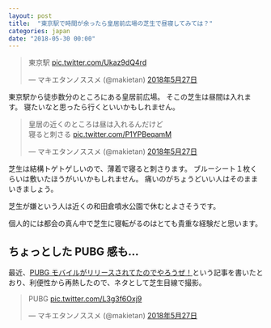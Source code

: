 ```yaml
---
layout: post
title:  "東京駅で時間が余ったら皇居前広場の芝生で昼寝してみては？"
categories: japan
date: "2018-05-30 00:00"
---
```


<blockquote class="twitter-tweet  tw-align-center" data-lang="ja"><p lang="ja" dir="ltr">東京駅 <a href="https://t.co/Ukaz9dQ4rd">pic.twitter.com/Ukaz9dQ4rd</a></p>&mdash; マキエタンノススメ (@makietan) <a href="https://twitter.com/makietan/status/1000634292626571264?ref_src=twsrc%5Etfw">2018年5月27日</a></blockquote>
<script async src="https://platform.twitter.com/widgets.js" charset="utf-8"></script>

東京駅から徒歩数分のところにある皇居前広場。
そこの芝生は昼間は入れます。
寝たいなと思ったら行くといいかもしれません。

<blockquote class="twitter-tweet  tw-align-center" data-lang="ja"><p lang="ja" dir="ltr">皇居の近くのところは昼は入れるんだけど<br>寝ると刺さる <a href="https://t.co/P1YPBeqamM">pic.twitter.com/P1YPBeqamM</a></p>&mdash; マキエタンノススメ (@makietan) <a href="https://twitter.com/makietan/status/1000634182408679424?ref_src=twsrc%5Etfw">2018年5月27日</a></blockquote>
<script async src="https://platform.twitter.com/widgets.js" charset="utf-8"></script>

芝生は結構トゲトゲしいので、薄着で寝ると刺さります。
ブルーシート１枚くらいは敷いたほうがいいかもしれません。
痛いのがちょうどいい人はそのままいきましょう。

芝生が嫌という人は近くの和田倉噴水公園で休むとよさそうです。

個人的には都会の真ん中で芝生に寝転がるのはとても貴重な経験だと思います。

## ちょっとした PUBG 感も...

最近、[PUBG モバイルがリリースされてたのでやろうぜ！](https://makietan.github.io/otaku/2018/05/19/report.html)という記事を書いたとおり、利便性から再熱したので、ネタとして芝生目線で撮影。

<blockquote class="twitter-tweet  tw-align-center" data-lang="ja"><p lang="da" dir="ltr">PUBG <a href="https://t.co/L3g3f6Oxj9">pic.twitter.com/L3g3f6Oxj9</a></p>&mdash; マキエタンノススメ (@makietan) <a href="https://twitter.com/makietan/status/1000634590292148224?ref_src=twsrc%5Etfw">2018年5月27日</a></blockquote>
<script async src="https://platform.twitter.com/widgets.js" charset="utf-8"></script>
